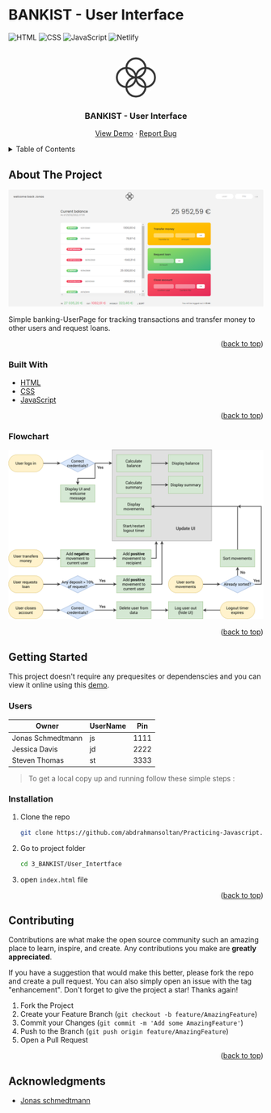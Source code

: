 # BANKIST - User Interface

<div id="top"></div>

![HTML](https://img.shields.io/badge/HTML5-E34F26?style=for-the-badge&logo=html5&logoColor=white)
![CSS](https://img.shields.io/badge/CSS3-1572B6?style=for-the-badge&logo=css3&logoColor=white)
![JavaScript](https://img.shields.io/badge/JavaScript-F7DF1E?style=for-the-badge&logo=javascript&logoColor=black)
![Netlify](https://img.shields.io/badge/Netlify-00C7B7?style=for-the-badge&logo=netlify&logoColor=white)

<!-- PROJECT LOGO -->
<br />
<div align="center">
  <a href="https://bankist-userInterface-abdelrahmansoltan.netlify.app/">
    <img src="./img/logo.png" alt="Logo" width="80" height="80" style="background-color: #fff; border-radius:50%">
  </a>

  <h3 align="center">BANKIST - User Interface</h3>

  <p align="center">
    <a href="https://bankist-userInterface-abdelrahmansoltan.netlify.app/">View Demo</a>
    ·
    <a href="https://github.com/abdrahmansoltan/Practicing-Javascript/issues">Report Bug</a>
  </p>
</div>

<!-- TABLE OF CONTENTS -->
<details>
  <summary>Table of Contents</summary>
  <ol>
    <li>
      <a href="#about-the-project">About The Project</a>
      <ul>
        <li><a href="#built-with">Built With</a></li>
        <li><a href="#flowchart">Logic & Plan (flowchart)</a></li>
      </ul>
    </li>
    <li>
      <a href="#getting-started">Getting Started</a>
      <ul>
        <li><a href="#users">Users</a></li>
        <li><a href="#installation">Installation</a></li>
      </ul>
    </li>
    <li><a href="#contributing">Contributing</a></li>
    <li><a href="#acknowledgments">Acknowledgments</a></li>
  </ol>
</details>

<!-- ABOUT THE PROJECT -->

## About The Project

![omnifood preview](./img/preview.PNG)

Simple banking-UserPage for tracking transactions and transfer money to other users and request loans.

<p align="right">(<a href="#top">back to top</a>)</p>

### Built With

- [HTML](https://html.com/)
- [CSS](https://www.w3schools.com/css/)
- [JavaScript](https://www.javascript.com/)

<p align="right">(<a href="#top">back to top</a>)</p>

### Flowchart

<img src='./img/Bankist-flowchart.png' alt='flowchart' >
<p align="right">(<a href="#top">back to top</a>)</p>

<!-- GETTING STARTED -->

## Getting Started

This project doesn't require any prequesites or dependenscies and you can view it online using this [demo](www.omnifood.com).

### Users

| Owner             | UserName | Pin  |
| ----------------- | -------- | ---- |
| Jonas Schmedtmann | js       | 1111 |
| Jessica Davis     | jd       | 2222 |
| Steven Thomas     | st       | 3333 |

> To get a local copy up and running follow these simple steps :

### Installation

1. Clone the repo
   ```sh
   git clone https://github.com/abdrahmansoltan/Practicing-Javascript.git
   ```
2. Go to project folder
   ```sh
   cd 3_BANKIST/User_Intertface
   ```
3. open `index.html` file

<p align="right">(<a href="#top">back to top</a>)</p>

<!-- CONTRIBUTING -->

## Contributing

Contributions are what make the open source community such an amazing place to learn, inspire, and create. Any contributions you make are **greatly appreciated**.

If you have a suggestion that would make this better, please fork the repo and create a pull request. You can also simply open an issue with the tag "enhancement".
Don't forget to give the project a star! Thanks again!

1. Fork the Project
2. Create your Feature Branch (`git checkout -b feature/AmazingFeature`)
3. Commit your Changes (`git commit -m 'Add some AmazingFeature'`)
4. Push to the Branch (`git push origin feature/AmazingFeature`)
5. Open a Pull Request

<p align="right">(<a href="#top">back to top</a>)</p>

<!-- ACKNOWLEDGMENTS -->

## Acknowledgments

- [Jonas schmedtmann](https://github.com/jonasschmedtmann)
